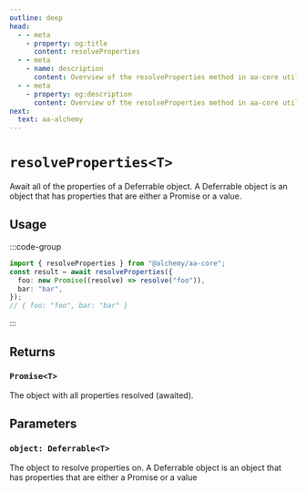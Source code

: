 ```yaml
---
outline: deep
head:
  - - meta
    - property: og:title
      content: resolveProperties
  - - meta
    - name: description
      content: Overview of the resolveProperties method in aa-core utils
  - - meta
    - property: og:description
      content: Overview of the resolveProperties method in aa-core utils
next:
  text: aa-alchemy
---
```


# `resolveProperties<T>`

Await all of the properties of a Deferrable object. A Deferrable object is an object that has properties that are either a Promise or a value.

## Usage

:::code-group

```ts [example.ts]
import { resolveProperties } from "@alchemy/aa-core";
const result = await resolveProperties({
  foo: new Promise((resolve) => resolve("foo")),
  bar: "bar",
});
// { foo: "foo", bar: "bar" }
```

:::

## Returns

### `Promise<T>`

The object with all properties resolved (awaited).

## Parameters

### `object: Deferrable<T>`

The object to resolve properties on. A Deferrable object is an object that has properties that are either a Promise or a value
